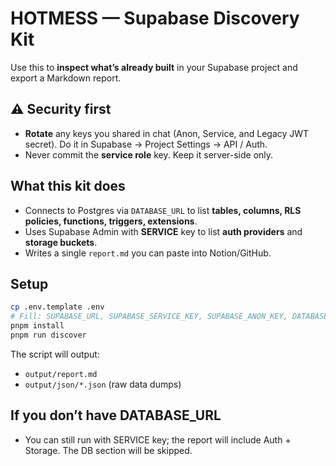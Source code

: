 # HOTMESS — Supabase Discovery Kit

Use this to **inspect what’s already built** in your Supabase project and export a Markdown report.

## ⚠️ Security first
- **Rotate** any keys you shared in chat (Anon, Service, and Legacy JWT secret). Do it in Supabase → Project Settings → API / Auth.
- Never commit the **service role** key. Keep it server-side only.

## What this kit does
- Connects to Postgres via `DATABASE_URL` to list **tables, columns, RLS policies, functions, triggers, extensions**.
- Uses Supabase Admin with **SERVICE** key to list **auth providers** and **storage buckets**.
- Writes a single `report.md` you can paste into Notion/GitHub.

## Setup
```bash
cp .env.template .env
# Fill: SUPABASE_URL, SUPABASE_SERVICE_KEY, SUPABASE_ANON_KEY, DATABASE_URL
pnpm install
pnpm run discover
```

The script will output:
- `output/report.md`
- `output/json/*.json` (raw data dumps)

## If you don’t have DATABASE_URL
- You can still run with SERVICE key; the report will include Auth + Storage. The DB section will be skipped.
